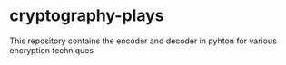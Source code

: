 # cryptography-plays
This repository contains the encoder and decoder in pyhton for various encryption techniques
